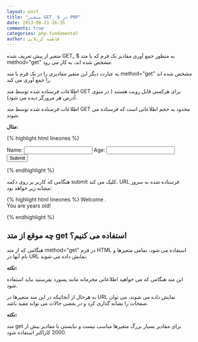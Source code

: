 ```yaml
---
layout: post
title: "متغیر GET_ $ در PHP"
date: 2013-08-21 16:35
comments: true
categories: php-fundamental
author: فاطمه کربلایی
---
```


متغیر از پیش تعریف شده GET_ $ به منظور جمع آوری مقادیر یک فرم که با متد method="get" مشخص شده اند، به کار می رود.

 به عبارت دیگر این متغیر مقادیری را در یک فرم با متد method="get" مشخص شده اند را جمع آوری می کند.


اطلاعات فرستاده شده توسط متد GET برای هرکسی قابل رویت هستند ( در منوی آدرس  هر مرورگر دیده می شود).

 اطلاعات فرستاده شده توسط متد GET محدود به حجم اطلاعاتی است که فرستاده می شوند.

**مثال:**

{% highlight html lineones %}

<form action="welcome.php" method="get">
Name: <input type="text" name="fname">
Age: <input type="text" name="age">
<input type="submit">
</form>

{% endhighlight %}

هنگامی که کاربر بر روی دکمه submit کلیک می کند، URL فرستاده شده به سرور مشابه زیر خواهد بود:


{% highlight html lineones %}
Welcome <?php echo $_GET["fname"]; ?>.<br>
You are <?php echo $_GET["age"]; ?> years old!

{% endhighlight %}
## چه موقع از متد get استفاده می کنیم؟ ##
هنگامی که از متد method="get" در فرم HTML استفاده می شود، تمامی متغیرها و نام آنها در URL نمایش داده می شوند.

**نکته:**

 این متد هنگامی که می خواهید اطلاعاتی محرمانه مانند پسورد بفرستید نباید استفاده شود.


به هرحال از آنجائیکه در این متد متغیرها در URL نمایش داده می شوند، 
می توان صفحات را نشانه گذاری  کرد و در بعضی حالات می تواند مفید باشد.

**نکته:**

 متد get برای مقادیر بسیار بزرگ متغیرها مناسب نیست و نبایستی با مقادیر بیش از 2000  کاراکتر استفاده شود.